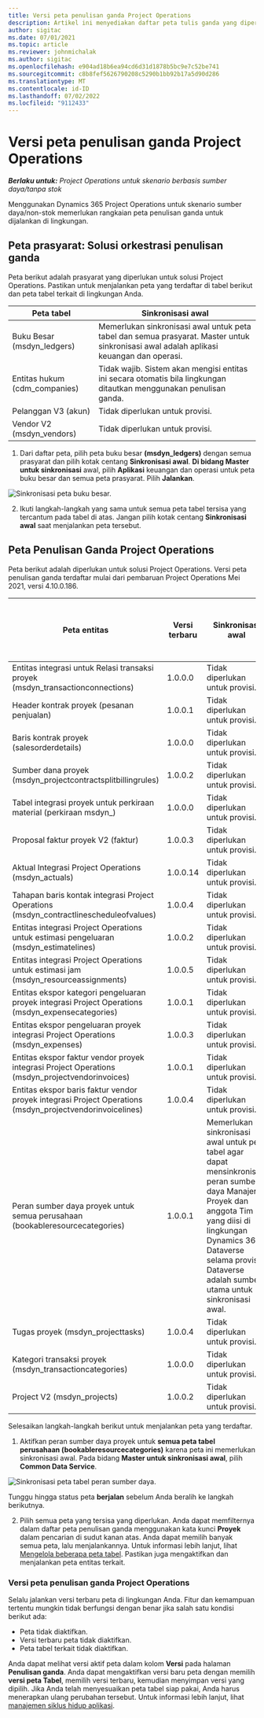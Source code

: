 ```yaml
---
title: Versi peta penulisan ganda Project Operations
description: Artikel ini menyediakan daftar peta tulis ganda yang diperlukan untuk Dynamics 365 Project Operations.
author: sigitac
ms.date: 07/01/2021
ms.topic: article
ms.reviewer: johnmichalak
ms.author: sigitac
ms.openlocfilehash: e904ad18b6ea94cd6d31d1878b5bc9e7c52be741
ms.sourcegitcommit: c8b8fef5626790208c5290b1bb92b17a5d90d286
ms.translationtype: MT
ms.contentlocale: id-ID
ms.lasthandoff: 07/02/2022
ms.locfileid: "9112433"
---
```

# <a name="project-operations-dual-write-map-versions"></a>Versi peta penulisan ganda Project Operations

_**Berlaku untuk:** Project Operations untuk skenario berbasis sumber daya/tanpa stok_

Menggunakan Dynamics 365 Project Operations untuk skenario sumber daya/non-stok memerlukan rangkaian peta penulisan ganda untuk dijalankan di lingkungan. 

## <a name="prerequisite-maps-dual-write-orchestration-solution"></a>Peta prasyarat: Solusi orkestrasi penulisan ganda

Peta berikut adalah prasyarat yang diperlukan untuk solusi Project Operations. Pastikan untuk menjalankan peta yang terdaftar di tabel berikut dan peta tabel terkait di lingkungan Anda.

| Peta tabel | Sinkronisasi awal |
| --- | --- |
| Buku Besar (msdyn_ledgers) | Memerlukan sinkronisasi awal untuk peta tabel dan semua prasyarat. Master untuk sinkronisasi awal adalah aplikasi keuangan dan operasi. |
| Entitas hukum (cdm_companies) | Tidak wajib. Sistem akan mengisi entitas ini secara otomatis bila lingkungan ditautkan menggunakan penulisan ganda. |
| Pelanggan V3 (akun) | Tidak diperlukan untuk provisi. |
| Vendor V2 (msdyn_vendors) | Tidak diperlukan untuk provisi. |

1. Dari daftar peta, pilih peta buku besar **(msdyn\_ledgers)** dengan semua prasyarat dan pilih kotak centang **Sinkronisasi awal**. **Di bidang Master untuk sinkronisasi** awal, pilih **Aplikasi** keuangan dan operasi untuk peta buku besar dan semua peta prasyarat. Pilih **Jalankan**.

![Sinkronisasi peta buku besar.](media/DW6.png)

2. Ikuti langkah-langkah yang sama untuk semua peta tabel tersisa yang tercantum pada tabel di atas. Jangan pilih kotak centang **Sinkronisasi awal** saat menjalankan peta tersebut.

## <a name="project-operations-dual-write-maps"></a>Peta Penulisan Ganda Project Operations

Peta berikut adalah diperlukan untuk solusi Project Operations. Versi peta penulisan ganda terdaftar mulai dari pembaruan Project Operations Mei 2021, versi 4.10.0.186.

| Peta entitas | Versi terbaru | Sinkronisasi awal | Versi Dynamics 365 Finance yang diperlukan |
| --- | --- | --- | --- |
| Entitas integrasi untuk Relasi transaksi proyek (msdyn\_transactionconnections) | 1.0.0.0 | Tidak diperlukan untuk provisi. ||
| Header kontrak proyek (pesanan penjualan) | 1.0.0.1 | Tidak diperlukan untuk provisi. ||
| Baris kontrak proyek (salesorderdetails) | 1.0.0.0 | Tidak diperlukan untuk provisi. ||
| Sumber dana proyek (msdyn_projectcontractsplitbillingrules) | 1.0.0.2 | Tidak diperlukan untuk provisi. ||
| Tabel integrasi proyek untuk perkiraan material (perkiraan msdyn\_) | 1.0.0.0 | Tidak diperlukan untuk provisi. ||
| Proposal faktur proyek V2 (faktur) | 1.0.0.3 | Tidak diperlukan untuk provisi. ||
| Aktual Integrasi Project Operations (msdyn_actuals) | 1.0.0.14 | Tidak diperlukan untuk provisi. ||
| Tahapan baris kontak integrasi Project Operations (msdyn_contractlinescheduleofvalues) | 1.0.0.4 | Tidak diperlukan untuk provisi. ||
| Entitas integrasi Project Operations untuk estimasi pengeluaran (msdyn_estimatelines) | 1.0.0.2 | Tidak diperlukan untuk provisi. ||
| Entitas integrasi Project Operations untuk estimasi jam (msdyn_resourceassignments) | 1.0.0.5 | Tidak diperlukan untuk provisi. ||
| Entitas ekspor kategori pengeluaran proyek integrasi Project Operations (msdyn_expensecategories) | 1.0.0.1 | Tidak diperlukan untuk provisi. ||
| Entitas ekspor pengeluaran proyek integrasi Project Operations (msdyn_expenses) | 1.0.0.3 | Tidak diperlukan untuk provisi. ||
| Entitas ekspor faktur vendor proyek integrasi Project Operations (msdyn_projectvendorinvoices) | 1.0.0.1 | Tidak diperlukan untuk provisi. |10.0.26 atau yang lebih baru|
| Entitas ekspor baris faktur vendor proyek integrasi Project Operations (msdyn_projectvendorinvoicelines) | 1.0.0.4 | Tidak diperlukan untuk provisi. | 10.0.26 atau yang lebih baru |
| Peran sumber daya proyek untuk semua perusahaan (bookableresourcecategories) | 1.0.0.1 | Memerlukan sinkronisasi awal untuk peta tabel agar dapat mensinkronisasi peran sumber daya Manajer Proyek dan anggota Tim yang diisi di lingkungan Dynamics 365 Dataverse selama provisi. Dataverse adalah sumber utama untuk sinkronisasi awal. ||
| Tugas proyek (msdyn_projecttasks) | 1.0.0.4 | Tidak diperlukan untuk provisi. ||
| Kategori transaksi proyek (msdyn_transactioncategories) | 1.0.0.0 | Tidak diperlukan untuk provisi. ||
| Project V2 (msdyn_projects) | 1.0.0.2 | Tidak diperlukan untuk provisi. ||

Selesaikan langkah-langkah berikut untuk menjalankan peta yang terdaftar.

1. Aktifkan peran sumber daya proyek untuk **semua peta tabel perusahaan (bookableresourcecategories)** karena peta ini memerlukan sinkronisasi awal. Pada bidang **Master untuk sinkronisasi awal**, pilih **Common Data Service**. 

 ![Sinkronisasi peta tabel peran sumber daya.](media/6ResourceInitialSync.jpg)

 Tunggu hingga status peta **berjalan** sebelum Anda beralih ke langkah berikutnya.

2. Pilih semua peta yang tersisa yang diperlukan. Anda dapat memfilternya dalam daftar peta penulisan ganda menggunakan kata kunci **Proyek** dalam pencarian di sudut kanan atas. Anda dapat memilih banyak semua peta, lalu menjalankannya. Untuk informasi lebih lanjut, lihat [Mengelola beberapa peta tabel](/dynamics365/fin-ops-core/dev-itpro/data-entities/dual-write/multiple-entity-maps). Pastikan juga mengaktifkan dan menjalankan peta entitas terkait.

### <a name="project-operations-dual-write-map-versions"></a>Versi peta penulisan ganda Project Operations

Selalu jalankan versi terbaru peta di lingkungan Anda. Fitur dan kemampuan tertentu mungkin tidak berfungsi dengan benar jika salah satu kondisi berikut ada:

- Peta tidak diaktifkan.
- Versi terbaru peta tidak diaktifkan. 
- Peta tabel terkait tidak diaktifkan.

Anda dapat melihat versi aktif peta dalam kolom **Versi** pada halaman **Penulisan ganda**. Anda dapat mengaktifkan versi baru peta dengan memilih **versi peta Tabel**, memilih versi terbaru, kemudian menyimpan versi yang dipilih. Jika Anda telah menyesuaikan peta tabel siap pakai, Anda harus menerapkan ulang perubahan tersebut. Untuk informasi lebih lanjut, lihat [manajemen siklus hidup aplikasi](/dynamics365/fin-ops-core/dev-itpro/data-entities/dual-write/app-lifecycle-management).
